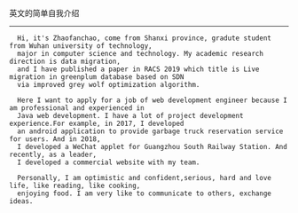 英文的简单自我介绍

---

      Hi, it's Zhaofanchao, come from Shanxi province, gradute student from Wuhan university of technology, 
      major in computer science and technology. My academic research direction is data migration, 
      and I have published a paper in RACS 2019 which title is Live migration in greenplum database based on SDN 
      via improved grey wolf optimization algorithm.   

      Here I want to apply for a job of web development engineer because I am professional and experienced in 
      Java web development. I have a lot of project development experience.For example, in 2017, I developed 
      an android application to provide garbage truck reservation service for users. And in 2018, 
      I developed a WeChat applet for Guangzhou South Railway Station. And recently, as a leader, 
      I developed a commercial website with my team.

      Personally, I am optimistic and confident,serious, hard and love life, like reading, like cooking, 
      enjoying food. I am very like to communicate to others, exchange ideas.




